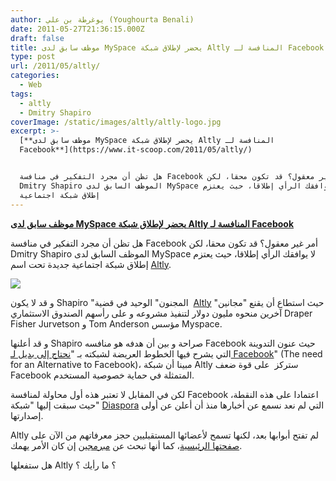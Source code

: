 ```yaml
---
author: يوغرطة بن علي (Youghourta Benali)
date: 2011-05-27T21:36:15.000Z
draft: false
title: موظف سابق لدى MySpace يحضر لإطلاق شبكة Altly المنافسة لـ Facebook
type: post
url: /2011/05/altly/
categories:
  - Web
tags:
  - altly
  - Dmitry Shapiro
coverImage: /static/images/altly/altly-logo.jpg
excerpt: >-
  [**موظف سابق لدى MySpace يحضر لإطلاق شبكة Altly المنافسة لـ
  Facebook**](https://www.it-scoop.com/2011/05/altly/)


  هل تظن أن مجرد التفكير في منافسة Facebook أمر غير معقول؟ قد تكون محقا، لكن
  Dmitry Shapiro الموظف السابق لدى MySpace لا يوافقك الرأي إطلاقا، حيث يعتزم
  إطلاق شبكة اجتماعية
---
```

[**موظف سابق لدى MySpace يحضر لإطلاق شبكة Altly المنافسة لـ Facebook**](https://www.it-scoop.com/2011/05/altly/)

هل تظن أن مجرد التفكير في منافسة Facebook أمر غير معقول؟ قد تكون محقا، لكن Dmitry Shapiro الموظف السابق لدى MySpace لا يوافقك الرأي إطلاقا، حيث يعتزم إطلاق شبكة اجتماعية جديدة تحت اسم [Altly](http://www.altly.com/).

![](/static/images/altly/altly-logo.jpg)

و قد لا يكون Shapiro "المجنون" الوحيد في قضية  [Altly](http://www.altly.com/) حيث استطاع أن يقنع "مجانين" آخرين منحوه مليون دولار لتنفيذ مشروعه و على رأسهم الصندوق الاستثماري Draper Fisher Jurvetson و Tom Anderson مؤسس Myspace.

و قد أعلنها Shapiro صراحة و بين أن هدفه هو منافسه Facebook حيث عنون التدوينة التي يشرح فيها الخطوط العريضة لشبكته بـ "[نحتاج إلى بديل لـ Facebook](http://blog.altly.com/2011/05/the-need-for-an-alternative-to-facebook/#summary)" (The need for an Alternative to Facebook)، مبينا أن شبكة Altly ستركز  على قوة ضعف Facebook المتمثلة في حماية خصوصية المستخدم.

لكن في المقابل لا تعتبر هذه أول محاولة لمنافسة Facebook اعتمادا على هذه النقطة، حيث سبقت إليها "شبكة" [Diaspora](../tag/Diaspora/) التي لم نعد نسمع عن أخبارها منذ أن أعلن عن أولى إصدارتها.

Altly لم تفتح أبوابها بعد، لكنها تسمح لأعضائها المستقبليين حجز معرفاتهم من الآن على [صفحتها الرئيسية](http://www.altly.com/)، كما أنها تبحث عن [مبرمجين](http://blog.altly.com/2011/05/altly-is-hiring-experienced-web-developers/) إن كان الأمر يهمك.

هل ستفعلها Altly ؟ ما رأيك ؟
